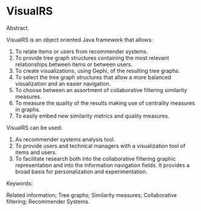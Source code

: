 # VisualRS

Abstract.
 	
VisualRS is an object oriented Java framework that allows: 

1) To relate items or users from recommender systems.
2) To provide tree graph structures containing the most relevant relationships between items or between users.
3) To create visualizations, using Gephi, of the resulting tree graphs.
4) To select the tree graph structures that allow a more balanced visualization and an easier navigation. 
5) To choose between an assortment of collaborative filtering similarity measures. 
6) To measure the quality of the results making use of centrality measures in graphs.
7) To easily embed new similarity metrics and quality measures.

VisualRS can be used: 

1) As recommender systems analysis tool. 
2) To provide users and technical managers with a visualization tool of items and users. 
3) To facilitate research both into the collaborative filtering graphic representation and into the information navigation fields. It provides a broad basis for personalization and experimentation. 

Keywords:
 
Related information; Tree graphs; Similarity measures; Collaborative filtering; Recommender Systems.

